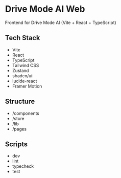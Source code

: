 # Drive Mode AI Web

Frontend for Drive Mode AI (Vite + React + TypeScript)

## Tech Stack
- Vite
- React
- TypeScript
- Tailwind CSS
- Zustand
- shadcn/ui
- lucide-react
- Framer Motion

## Structure
- /components
- /store
- /lib
- /pages

## Scripts
- dev
- lint
- typecheck
- test

